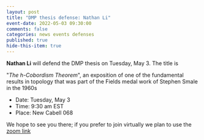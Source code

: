 ```yaml
---
layout: post
title: "DMP thesis defense: Nathan Li"
event-date: 2022-05-03 09:30:00
comments: false
categories: news events defenses
published: true
hide-this-item: true
---
```


**Nathan Li** will defend the DMP thesis on Tuesday, May 3.
The title is

"_The h-Cobordism Theorem_", an exposition of one of the fundamental results in topology that was part of the Fields medal work of Stephen Smale in the 1960s

- Date: Tuesday, May 3
- Time: 9:30 am EST
- Place: New Cabell 068

We hope to see you there; if you prefer to join virtually we plan to use the [zoom link](https://virginia.zoom.us/j/97022862975?pwd=VjVORFVHWHljVGJuTmpCMDZDTnZmZz09)
